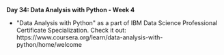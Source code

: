 <p><b>Day 34: Data Analysis with Python - Week 4 </b> </p>
<ul>
<li>
"Data Analysis with Python" as a part of IBM Data Science Professional Certificate Specialization. 
Check it out: https://www.coursera.org/learn/data-analysis-with-python/home/welcome
</li>
</ul>
